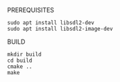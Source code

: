 PREREQUISITES

```
sudo apt install libsdl2-dev
sudo apt install libsdl2-image-dev
```

BUILD

```
mkdir build
cd build
cmake ..
make
```
